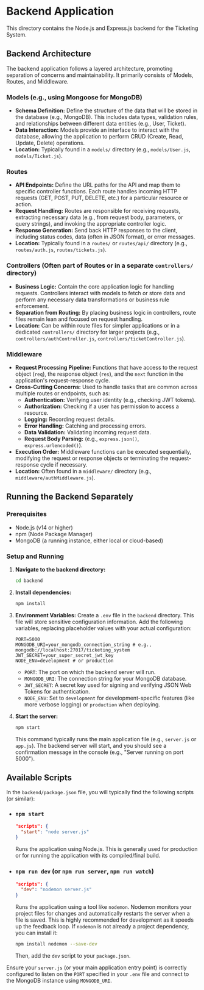 # Backend Application

This directory contains the Node.js and Express.js backend for the Ticketing System.

## Backend Architecture

The backend application follows a layered architecture, promoting separation of concerns and maintainability. It primarily consists of Models, Routes, and Middleware.

### Models (e.g., using Mongoose for MongoDB)

-   **Schema Definition:** Define the structure of the data that will be stored in the database (e.g., MongoDB). This includes data types, validation rules, and relationships between different data entities (e.g., User, Ticket).
-   **Data Interaction:** Models provide an interface to interact with the database, allowing the application to perform CRUD (Create, Read, Update, Delete) operations.
-   **Location:** Typically found in a `models/` directory (e.g., `models/User.js`, `models/Ticket.js`).

### Routes

-   **API Endpoints:** Define the URL paths for the API and map them to specific controller functions. Each route handles incoming HTTP requests (GET, POST, PUT, DELETE, etc.) for a particular resource or action.
-   **Request Handling:** Routes are responsible for receiving requests, extracting necessary data (e.g., from request body, parameters, or query strings), and invoking the appropriate controller logic.
-   **Response Generation:** Send back HTTP responses to the client, including status codes, data (often in JSON format), or error messages.
-   **Location:** Typically found in a `routes/` or `routes/api/` directory (e.g., `routes/auth.js`, `routes/tickets.js`).

### Controllers (Often part of Routes or in a separate `controllers/` directory)

-   **Business Logic:** Contain the core application logic for handling requests. Controllers interact with models to fetch or store data and perform any necessary data transformations or business rule enforcement.
-   **Separation from Routing:** By placing business logic in controllers, route files remain lean and focused on request handling.
-   **Location:** Can be within route files for simpler applications or in a dedicated `controllers/` directory for larger projects (e.g., `controllers/authController.js`, `controllers/ticketController.js`).

### Middleware

-   **Request Processing Pipeline:** Functions that have access to the request object (`req`), the response object (`res`), and the `next` function in the application's request-response cycle.
-   **Cross-Cutting Concerns:** Used to handle tasks that are common across multiple routes or endpoints, such as:
    -   **Authentication:** Verifying user identity (e.g., checking JWT tokens).
    -   **Authorization:** Checking if a user has permission to access a resource.
    -   **Logging:** Recording request details.
    -   **Error Handling:** Catching and processing errors.
    -   **Data Validation:** Validating incoming request data.
    -   **Request Body Parsing:** (e.g., `express.json()`, `express.urlencoded()`).
-   **Execution Order:** Middleware functions can be executed sequentially, modifying the request or response objects or terminating the request-response cycle if necessary.
-   **Location:** Often found in a `middleware/` directory (e.g., `middleware/authMiddleware.js`).

## Running the Backend Separately

### Prerequisites

-   Node.js (v14 or higher)
-   npm (Node Package Manager)
-   MongoDB (a running instance, either local or cloud-based)

### Setup and Running

1.  **Navigate to the backend directory:**
    ```bash
    cd backend
    ```

2.  **Install dependencies:**
    ```bash
    npm install
    ```

3.  **Environment Variables:**
    Create a `.env` file in the `backend` directory. This file will store sensitive configuration information. Add the following variables, replacing placeholder values with your actual configuration:
    ```env
    PORT=5000
    MONGODB_URI=your_mongodb_connection_string # e.g., mongodb://localhost:27017/ticketing_system
    JWT_SECRET=your_super_secret_jwt_key
    NODE_ENV=development # or production
    ```
    -   `PORT`: The port on which the backend server will run.
    -   `MONGODB_URI`: The connection string for your MongoDB database.
    -   `JWT_SECRET`: A secret key used for signing and verifying JSON Web Tokens for authentication.
    -   `NODE_ENV`: Set to `development` for development-specific features (like more verbose logging) or `production` when deploying.

4.  **Start the server:**
    ```bash
    npm start
    ```
    This command typically runs the main application file (e.g., `server.js` or `app.js`). The backend server will start, and you should see a confirmation message in the console (e.g., "Server running on port 5000").

## Available Scripts

In the `backend/package.json` file, you will typically find the following scripts (or similar):

-   ### `npm start`
    ```json
    "scripts": {
      "start": "node server.js"
    }
    ```
    Runs the application using Node.js. This is generally used for production or for running the application with its compiled/final build.

-   ### `npm run dev` (or `npm run server`, `npm run watch`)
    ```json
    "scripts": {
      "dev": "nodemon server.js"
    }
    ```
    Runs the application using a tool like `nodemon`. Nodemon monitors your project files for changes and automatically restarts the server when a file is saved. This is highly recommended for development as it speeds up the feedback loop.
    If `nodemon` is not already a project dependency, you can install it:
    ```bash
    npm install nodemon --save-dev
    ```
    Then, add the `dev` script to your `package.json`.

Ensure your `server.js` (or your main application entry point) is correctly configured to listen on the `PORT` specified in your `.env` file and connect to the MongoDB instance using `MONGODB_URI`.
